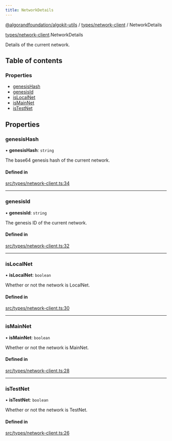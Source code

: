 ```yaml
---
title: NetworkDetails
---
```

[@algorandfoundation/algokit-utils](/reference/algokit-utils-ts/api/readme/) / [types/network-client](/reference/algokit-utils-ts/api/modules/types_network_client/) / NetworkDetails



[types/network-client](/reference/algokit-utils-ts/api/modules/types_network_client/).NetworkDetails

Details of the current network.

## Table of contents

### Properties

- [genesisHash](#genesishash)
- [genesisId](#genesisid)
- [isLocalNet](#islocalnet)
- [isMainNet](#ismainnet)
- [isTestNet](#istestnet)

## Properties

### genesisHash

• **genesisHash**: `string`

The base64 genesis hash of the current network.

#### Defined in

[src/types/network-client.ts:34](https://github.com/algorandfoundation/algokit-utils-ts/blob/main/src/types/network-client.ts#L34)

___

### genesisId

• **genesisId**: `string`

The genesis ID of the current network.

#### Defined in

[src/types/network-client.ts:32](https://github.com/algorandfoundation/algokit-utils-ts/blob/main/src/types/network-client.ts#L32)

___

### isLocalNet

• **isLocalNet**: `boolean`

Whether or not the network is LocalNet.

#### Defined in

[src/types/network-client.ts:30](https://github.com/algorandfoundation/algokit-utils-ts/blob/main/src/types/network-client.ts#L30)

___

### isMainNet

• **isMainNet**: `boolean`

Whether or not the network is MainNet.

#### Defined in

[src/types/network-client.ts:28](https://github.com/algorandfoundation/algokit-utils-ts/blob/main/src/types/network-client.ts#L28)

___

### isTestNet

• **isTestNet**: `boolean`

Whether or not the network is TestNet.

#### Defined in

[src/types/network-client.ts:26](https://github.com/algorandfoundation/algokit-utils-ts/blob/main/src/types/network-client.ts#L26)